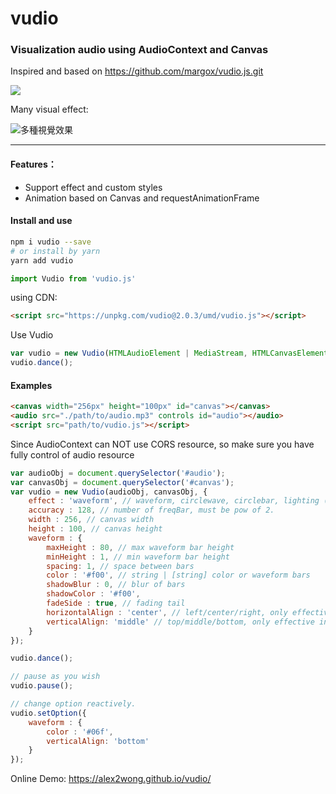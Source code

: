 # vudio
### Visualization audio using AudioContext and Canvas

Inspired and based on https://github.com/margox/vudio.js.git

![](https://upload-images.jianshu.io/upload_images/1950967-1eb6e07d93883fbb.gif?imageMogr2/auto-orient/strip)

Many visual effect:

![多種視覺效果](https://github.com/alex2wong/vudio.js/blob/master/demo_src/snapshot.jpg?raw=true)

------
#### Features：
- Support effect and custom styles
- Animation based on Canvas and requestAnimationFrame

#### Install and use

```bash
npm i vudio --save
# or install by yarn
yarn add vudio
```
```javascript
import Vudio from 'vudio.js'
```
using CDN:
```html
<script src="https://unpkg.com/vudio@2.0.3/umd/vudio.js"></script>
```
Use Vudio
```javascript
var vudio = new Vudio(HTMLAudioElement | MediaStream, HTMLCanvasElement, [option]);
vudio.dance();
```

#### Examples
```html
<canvas width="256px" height="100px" id="canvas"></canvas>
<audio src="./path/to/audio.mp3" controls id="audio"></audio>
<script src="path/to/vudio.js"></script>
```
Since AudioContext can NOT use CORS resource, so make sure you have fully control of audio resource

```javascript
var audioObj = document.querySelector('#audio');
var canvasObj = document.querySelector('#canvas');
var vudio = new Vudio(audioObj, canvasObj, {
    effect : 'waveform', // waveform, circlewave, circlebar, lighting (4 visual effect)
    accuracy : 128, // number of freqBar, must be pow of 2.
    width : 256, // canvas width
    height : 100, // canvas height
    waveform : {
        maxHeight : 80, // max waveform bar height
        minHeight : 1, // min waveform bar height
        spacing: 1, // space between bars
        color : '#f00', // string | [string] color or waveform bars
        shadowBlur : 0, // blur of bars
        shadowColor : '#f00', 
        fadeSide : true, // fading tail
        horizontalAlign : 'center', // left/center/right, only effective in 'waveform'/'lighting'
        verticalAlign: 'middle' // top/middle/bottom, only effective in 'waveform'/'lighting'
    }
});

vudio.dance();

// pause as you wish
vudio.pause();

// change option reactively.
vudio.setOption({
    waveform : {
        color : '#06f',
        verticalAlign: 'bottom'
    }
});
```

Online Demo: https://alex2wong.github.io/vudio/
